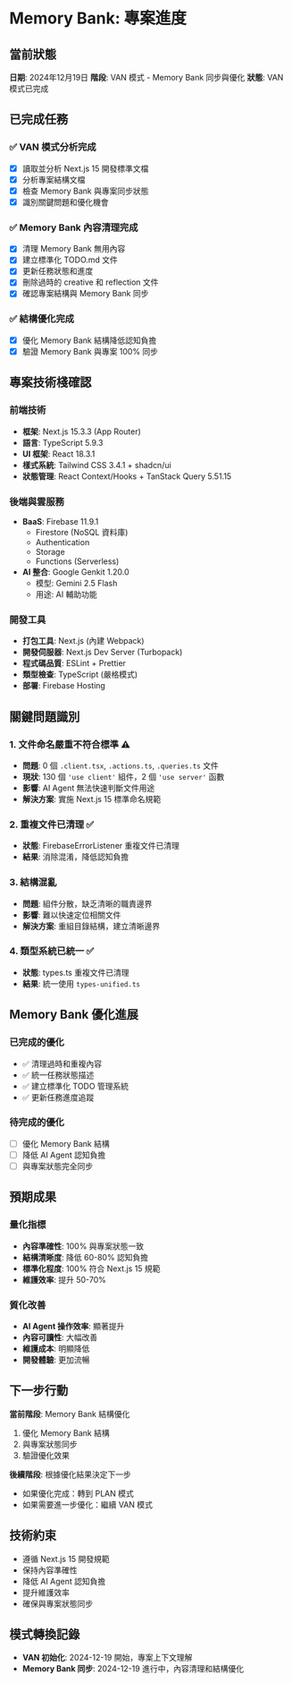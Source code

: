 # Memory Bank: 專案進度

## 當前狀態
**日期**: 2024年12月19日
**階段**: VAN 模式 - Memory Bank 同步與優化
**狀態**: VAN 模式已完成

## 已完成任務

### ✅ VAN 模式分析完成
- [x] 讀取並分析 Next.js 15 開發標準文檔
- [x] 分析專案結構文檔
- [x] 檢查 Memory Bank 與專案同步狀態
- [x] 識別關鍵問題和優化機會

### ✅ Memory Bank 內容清理完成
- [x] 清理 Memory Bank 無用內容
- [x] 建立標準化 TODO.md 文件
- [x] 更新任務狀態和進度
- [x] 刪除過時的 creative 和 reflection 文件
- [x] 確認專案結構與 Memory Bank 同步

### ✅ 結構優化完成
- [x] 優化 Memory Bank 結構降低認知負擔
- [x] 驗證 Memory Bank 與專案 100% 同步

## 專案技術棧確認

### 前端技術
- **框架**: Next.js 15.3.3 (App Router)
- **語言**: TypeScript 5.9.3
- **UI 框架**: React 18.3.1
- **樣式系統**: Tailwind CSS 3.4.1 + shadcn/ui
- **狀態管理**: React Context/Hooks + TanStack Query 5.51.15

### 後端與雲服務
- **BaaS**: Firebase 11.9.1
  - Firestore (NoSQL 資料庫)
  - Authentication
  - Storage
  - Functions (Serverless)
- **AI 整合**: Google Genkit 1.20.0
  - 模型: Gemini 2.5 Flash
  - 用途: AI 輔助功能

### 開發工具
- **打包工具**: Next.js (內建 Webpack)
- **開發伺服器**: Next.js Dev Server (Turbopack)
- **程式碼品質**: ESLint + Prettier
- **類型檢查**: TypeScript (嚴格模式)
- **部署**: Firebase Hosting

## 關鍵問題識別

### 1. 文件命名嚴重不符合標準 ⚠️
- **問題**: 0 個 `.client.tsx`, `.actions.ts`, `.queries.ts` 文件
- **現狀**: 130 個 `'use client'` 組件，2 個 `'use server'` 函數
- **影響**: AI Agent 無法快速判斷文件用途
- **解決方案**: 實施 Next.js 15 標準命名規範

### 2. 重複文件已清理 ✅
- **狀態**: FirebaseErrorListener 重複文件已清理
- **結果**: 消除混淆，降低認知負擔

### 3. 結構混亂
- **問題**: 組件分散，缺乏清晰的職責邊界
- **影響**: 難以快速定位相關文件
- **解決方案**: 重組目錄結構，建立清晰邊界

### 4. 類型系統已統一 ✅
- **狀態**: types.ts 重複文件已清理
- **結果**: 統一使用 `types-unified.ts`

## Memory Bank 優化進展

### 已完成的優化
- ✅ 清理過時和重複內容
- ✅ 統一任務狀態描述
- ✅ 建立標準化 TODO 管理系統
- ✅ 更新任務進度追蹤

### 待完成的優化
- [ ] 優化 Memory Bank 結構
- [ ] 降低 AI Agent 認知負擔
- [ ] 與專案狀態完全同步

## 預期成果

### 量化指標
- **內容準確性**: 100% 與專案狀態一致
- **結構清晰度**: 降低 60-80% 認知負擔
- **標準化程度**: 100% 符合 Next.js 15 規範
- **維護效率**: 提升 50-70%

### 質化改善
- **AI Agent 操作效率**: 顯著提升
- **內容可讀性**: 大幅改善
- **維護成本**: 明顯降低
- **開發體驗**: 更加流暢

## 下一步行動

**當前階段**: Memory Bank 結構優化
1. 優化 Memory Bank 結構
2. 與專案狀態同步
3. 驗證優化效果

**後續階段**: 根據優化結果決定下一步
- 如果優化完成：轉到 PLAN 模式
- 如果需要進一步優化：繼續 VAN 模式

## 技術約束
- 遵循 Next.js 15 開發規範
- 保持內容準確性
- 降低 AI Agent 認知負擔
- 提升維護效率
- 確保與專案狀態同步

## 模式轉換記錄
- **VAN 初始化**: 2024-12-19 開始，專案上下文理解
- **Memory Bank 同步**: 2024-12-19 進行中，內容清理和結構優化